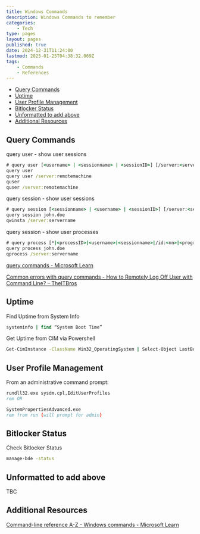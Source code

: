 ```yaml
---
title: Windows Commands
description: Windows Commands to remember
categories:
    - Tech
type: pages
layout: pages
published: true
date: 2024-12-31T11:24:00
lastmod: 2025-01-25T04:38:32.069Z
tags:
    - Commands
    - References
---
```



<!--- cSpell:disable --->
* [Query Commands](#query-commands)
* [Uptime](#uptime)
* [User Profile Management](#user-profile-management)
* [Bitlocker Status](#bitlocker-status)
* [Unformatted to add above](#unformatted-to-add-above)
* [Additional Resources](#additional-resources)
<!--- cSpell:enable --->

## Query Commands

query user - show user sessions

```bat
# query user [<username> | <sessionname> | <sessionID>] [/server:<servername>]
query user
query user /server:remotemachine
quser
quser /server:remotemachine
```

query session - show user sessions

```bat
# query session [<sessionname> | <username> | <sessionID>] [/server:<servername>] [/mode] [/flow] [/connect] [/counter]
query session john.doe
qwinsta /server:servername
```

query session - show user processes

```bat
# query process [*|<processID>|<username>|<sessionname>|/id:<nn>|<programname>] [/server:<servername>]
query process john.doe
qprocess /server:servername
```

[query commands - Microsoft Learn](https://learn.microsoft.com/en-au/windows-server/administration/windows-commands/query)

[Common errors with query commands - How to Remotely Log Off User with Command Line? – TheITBros](https://theitbros.com/remotely-log-off-user-with-cmd/#:~:text=Possible%20errors%20when%20executing%20the%20logoff%20command%3A)

## Uptime

Find Uptime from System Info

```bat
systeminfo | find “System Boot Time”
```

Get Uptime from CIM via Powershell

```bat
Get-CimInstance -ClassName Win32_OperatingSystem | Select-Object LastBootUpTime
```

## User Profile Management

From an administrative command prompt:

```bat
rundll32.exe sysdm.cpl,EditUserProfiles
rem OR

SystemPropertiesAdvanced.exe
rem from run (will prompt for admin)
```

## Bitlocker Status

Check Bitlocker Status

```bat
manage-bde -status
```

## Unformatted to add above

TBC

## Additional Resources

[Command-line reference A-Z - Windows commands - Microsoft Learn](https://learn.microsoft.com/en-au/windows-server/administration/windows-commands/windows-commands#command-line-reference-a-z)
